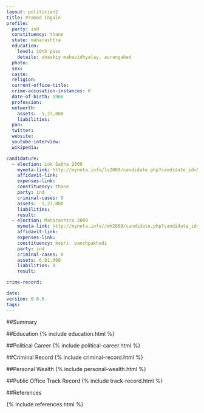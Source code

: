 ```yaml
---
layout: politician2
title: Pramod Ingale
profile: 
  party: ind
  constituency: thane
  state: maharashtra
  education: 
    level: 10th pass
    details: shaskiy mahavidhyalay, aurangabad
  photo: 
  sex: 
  caste: 
  religion: 
  current-office-title: 
  crime-accusation-instances: 0
  date-of-birth: 1966
  profession: 
  networth: 
    assets:  5,27,000
    liabilities: 
  pan: 
  twitter: 
  website: 
  youtube-interview: 
  wikipedia: 

candidature: 
  - election: Lok Sabha 2009
    myneta-link: http://myneta.info/ls2009/candidate.php?candidate_id=5363
    affidavit-link: 
    expenses-link: 
    constituency: thane 
    party: ind
    criminal-cases: 0
    assets:  5,27,000
    liabilities: 
    result:  
  - election: Maharashtra 2009
    myneta-link: http://myneta.info//mh2009/candidate.php?candidate_id=2299
    affidavit-link: 
    expenses-link: 
    constituency: kopri- panchpakhadi 
    party: ind
    criminal-cases: 0
    assets: 6,01,000
    liabilities: 0
    result:  

crime-record: 

date: 
version: 0.0.5
tags: 
---
```

##Summary


##Education
{% include education.html %}


##Political Career
{% include political-career.html %}


##Criminal Record
{% include criminal-record.html %}


##Personal Wealth
{% include personal-wealth.html %}


##Public Office Track Record
{% include track-record.html %}


##References


{% include references.html %}